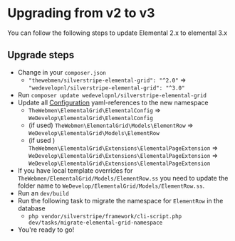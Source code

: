 # Upgrading from v2 to v3

You can follow the following steps to update Elemental 2.x to elemental 3.x

## Upgrade steps
* Change in your `composer.json` 
  * `"thewebmen/silverstripe-elemental-grid": "^2.0"` => ``"wedevelopnl/silverstripe-elemental-grid": "^3.0"``
* Run `composer update wedevelopnl/silverstripe-elemental-grid`
* Update all [Configuration](configuration.md) yaml-references to the new namespace
  * `TheWebmen\ElementalGrid\ElementalConfig` => `WeDevelop\ElementalGrid\ElementalConfig`
  * (if used) `TheWebmen\ElementalGrid\Models\ElementRow` => `WeDevelop\ElementalGrid\Models\ElementRow`
  * (if used ) `TheWebmen\ElementalGrid\Extensions\ElementalPageExtension` => `WeDevelop\ElementalGrid\Extensions\ElementalPageExtension` => `WeDevelop\ElementalGrid\Extensions\ElementalPageExtension`
* If you have local template overrides for `TheWebmen/ElementalGrid/Models/ElementRow.ss` you need to update the folder name to `WeDevelop/ElementalGrid/Models/ElementRow.ss`.
* Run an `dev/build`
* Run the following task to migrate the namespace for `ElementRow` in the database
  * `php vendor/silverstripe/framework/cli-script.php dev/tasks/migrate-elemental-grid-namespace`
* You're ready to go!
